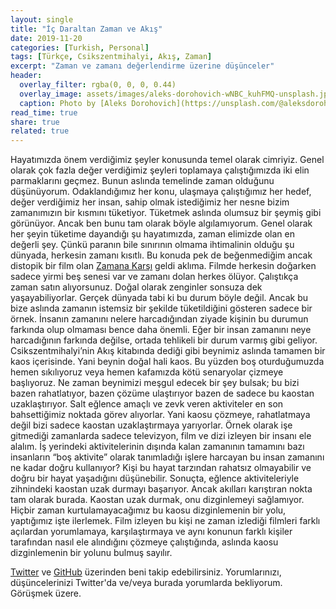 ```yaml
---
layout: single
title: "İç Daraltan Zaman ve Akış"
date: 2019-11-20
categories: [Turkish, Personal]
tags: [Türkçe, Csikszentmihalyi, Akış, Zaman]
excerpt: "Zaman ve zamanı değerlendirme üzerine düşünceler"
header:
  overlay_filter: rgba(0, 0, 0, 0.44)
  overlay_image: assets/images/aleks-dorohovich-wNBC_kuhFMQ-unsplash.jpx
  caption: Photo by [Aleks Dorohovich](https://unsplash.com/@aleksdorohovich) on [Unsplash](https://unsplash.com)
read_time: true
share: true
related: true
---
```


Hayatımızda önem verdiğimiz şeyler konusunda temel olarak cimriyiz. Genel olarak çok fazla değer verdiğimiz şeyleri toplamaya çalıştığımızda iki elin parmaklarını geçmez. Bunun aslında temelinde zaman olduğunu düşünüyorum. Odaklandığımız her konu, ulaşmaya çalıştığımız her hedef, değer verdiğimiz her insan, sahip olmak istediğimiz her nesne bizim zamanımızın bir kısmını tüketiyor.
Tüketmek aslında olumsuz bir şeymiş gibi görünüyor. Ancak ben bunu tam olarak böyle algılamıyorum. Genel olarak her şeyin tüketime dayandığı şu hayatımızda, zaman elimizde olan en değerli şey. Çünkü paranın bile sınırının olmama ihtimalinin olduğu şu dünyada, herkesin zamanı kısıtlı. Bu konuda pek de beğenmediğim ancak distopik bir film olan [Zamana Karşı](https://www.imdb.com/title/tt1637688/) geldi aklıma. Filmde herkesin doğarken sadece yirmi beş senesi var ve zamanı dolan herkes ölüyor. Çalıştıkça zaman satın alıyorsunuz. Doğal olarak zenginler sonsuza dek yaşayabiliyorlar. Gerçek dünyada tabi ki bu durum böyle değil. Ancak bu bize aslında zamanın istemsiz bir şekilde tüketildiğini gösteren sadece bir örnek.
İnsanın zamanını nelere harcadığından ziyade kişinin bu durumun farkında olup olmaması bence daha önemli. Eğer bir insan zamanını neye harcadığının farkında değilse, ortada tehlikeli bir durum varmış gibi geliyor. Csikszentmihalyi’nin Akış kitabında dediği gibi beynimiz aslında tamamen bir kaos içerisinde. Yani beynin doğal hali kaos. Bu yüzden boş oturduğumuzda hemen sıkılıyoruz veya hemen kafamızda kötü senaryolar çizmeye başlıyoruz. Ne zaman beynimizi meşgul edecek bir şey bulsak; bu bizi bazen rahatlatıyor, bazen çözüme ulaştırıyor bazen de sadece bu kaostan uzaklaştırıyor. Salt eğlence amaçlı ve zevk veren aktiviteler en son bahsettiğimiz noktada görev alıyorlar. Yani kaosu çözmeye, rahatlatmaya değil bizi sadece kaostan uzaklaştırmaya yarıyorlar. Örnek olarak işe gitmediği zamanlarda sadece televizyon, film ve dizi izleyen bir insanı ele alalım. İş yerindeki aktivitelerinin dışında kalan zamanının tamamını bazı insanların “boş aktivite” olarak tanımladığı işlere harcayan bu insan zamanını ne kadar doğru kullanıyor? Kişi bu hayat tarzından rahatsız olmayabilir ve doğru bir hayat yaşadığını düşünebilir. Sonuçta, eğlence aktiviteleriyle zihnindeki kaostan uzak durmayı başarıyor. Ancak akılları karıştıran nokta tam olarak burada. Kaostan uzak durmak, onu dizginlemeyi sağlamıyor. Hiçbir zaman kurtulamayacağımız bu kaosu dizginlemenin bir yolu, yaptığımız işte ilerlemek.
Film izleyen bu kişi ne zaman izlediği filmleri farklı açılardan yorumlamaya, karşılaştırmaya ve aynı konunun farklı kişiler tarafından nasıl ele alındığını çözmeye çalıştığında, aslında kaosu dizginlemenin bir yolunu bulmuş sayılır.

[Twitter](https://twitter.com/candostdagdevrn) ve [GitHub](https://github.com/candostdagdeviren) üzerinden beni takip edebilirsiniz. Yorumlarınızı, düşüncelerinizi Twitter'da ve/veya burada yorumlarda bekliyorum. Görüşmek üzere.
